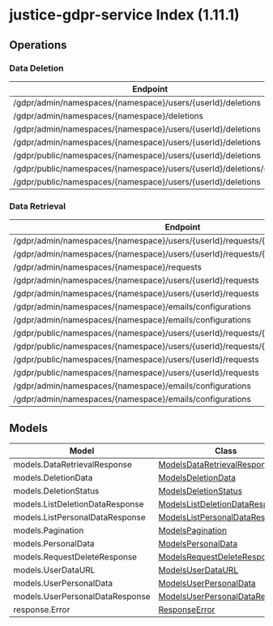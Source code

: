 # justice-gdpr-service Index (1.11.1)


## Operations

### Data Deletion
| Endpoint | Method | ID | Class | Wrapper |
|---|---|---|---|---|
| /gdpr/admin/namespaces/{namespace}/users/{userId}/deletions | DELETE | AdminCancelUserAccountDeletionRequest | [AdminCancelUserAccountDeletionRequest](../accelbyte_py_sdk/api/gdpr/operations/data_deletion/admin_cancel_user_account_deletion_request.py) | [admin_cancel_user_account_deletion_request](../accelbyte_py_sdk/api/gdpr/wrappers/_data_deletion.py) |
| /gdpr/admin/namespaces/{namespace}/deletions | GET | AdminGetListDeletionDataRequest | [AdminGetListDeletionDataRequest](../accelbyte_py_sdk/api/gdpr/operations/data_deletion/admin_get_list_deletion_data_request.py) | [admin_get_list_deletion_data_request](../accelbyte_py_sdk/api/gdpr/wrappers/_data_deletion.py) |
| /gdpr/admin/namespaces/{namespace}/users/{userId}/deletions | GET | AdminGetUserAccountDeletionRequest | [AdminGetUserAccountDeletionRequest](../accelbyte_py_sdk/api/gdpr/operations/data_deletion/admin_get_user_account_deletion_request.py) | [admin_get_user_account_deletion_request](../accelbyte_py_sdk/api/gdpr/wrappers/_data_deletion.py) |
| /gdpr/admin/namespaces/{namespace}/users/{userId}/deletions | POST | AdminSubmitUserAccountDeletionRequest | [AdminSubmitUserAccountDeletionRequest](../accelbyte_py_sdk/api/gdpr/operations/data_deletion/admin_submit_user_account_deletion_request.py) | [admin_submit_user_account_deletion_request](../accelbyte_py_sdk/api/gdpr/wrappers/_data_deletion.py) |
| /gdpr/public/namespaces/{namespace}/users/{userId}/deletions | DELETE | PublicCancelUserAccountDeletionRequest | [PublicCancelUserAccountDeletionRequest](../accelbyte_py_sdk/api/gdpr/operations/data_deletion/public_cancel_user_account_deletion_request.py) | [public_cancel_user_account_deletion_request](../accelbyte_py_sdk/api/gdpr/wrappers/_data_deletion.py) |
| /gdpr/public/namespaces/{namespace}/users/{userId}/deletions/status | GET | PublicGetUserAccountDeletionStatus | [PublicGetUserAccountDeletionStatus](../accelbyte_py_sdk/api/gdpr/operations/data_deletion/public_get_user_account_deletion_status.py) | [public_get_user_account_deletion_status](../accelbyte_py_sdk/api/gdpr/wrappers/_data_deletion.py) |
| /gdpr/public/namespaces/{namespace}/users/{userId}/deletions | POST | PublicSubmitUserAccountDeletionRequest | [PublicSubmitUserAccountDeletionRequest](../accelbyte_py_sdk/api/gdpr/operations/data_deletion/public_submit_user_account_deletion_request.py) | [public_submit_user_account_deletion_request](../accelbyte_py_sdk/api/gdpr/wrappers/_data_deletion.py) |

### Data Retrieval
| Endpoint | Method | ID | Class | Wrapper |
|---|---|---|---|---|
| /gdpr/admin/namespaces/{namespace}/users/{userId}/requests/{requestDate} | DELETE | AdminCancelUserPersonalDataRequest | [AdminCancelUserPersonalDataRequest](../accelbyte_py_sdk/api/gdpr/operations/data_retrieval/admin_cancel_user_personal_data_request.py) | [admin_cancel_user_personal_data_request](../accelbyte_py_sdk/api/gdpr/wrappers/_data_retrieval.py) |
| /gdpr/admin/namespaces/{namespace}/users/{userId}/requests/{requestDate}/generate | POST | AdminGeneratePersonalDataURL | [AdminGeneratePersonalDataURL](../accelbyte_py_sdk/api/gdpr/operations/data_retrieval/admin_generate_personal_data_url.py) | [admin_generate_personal_data_url](../accelbyte_py_sdk/api/gdpr/wrappers/_data_retrieval.py) |
| /gdpr/admin/namespaces/{namespace}/requests | GET | AdminGetListPersonalDataRequest | [AdminGetListPersonalDataRequest](../accelbyte_py_sdk/api/gdpr/operations/data_retrieval/admin_get_list_personal_data_request.py) | [admin_get_list_personal_data_request](../accelbyte_py_sdk/api/gdpr/wrappers/_data_retrieval.py) |
| /gdpr/admin/namespaces/{namespace}/users/{userId}/requests | GET | AdminGetUserPersonalDataRequests | [AdminGetUserPersonalDataRequests](../accelbyte_py_sdk/api/gdpr/operations/data_retrieval/admin_get_user_personal_data_requests.py) | [admin_get_user_personal_data_requests](../accelbyte_py_sdk/api/gdpr/wrappers/_data_retrieval.py) |
| /gdpr/admin/namespaces/{namespace}/users/{userId}/requests | POST | AdminRequestDataRetrieval | [AdminRequestDataRetrieval](../accelbyte_py_sdk/api/gdpr/operations/data_retrieval/admin_request_data_retrieval.py) | [admin_request_data_retrieval](../accelbyte_py_sdk/api/gdpr/wrappers/_data_retrieval.py) |
| /gdpr/admin/namespaces/{namespace}/emails/configurations | DELETE | DeleteAdminEmailConfiguration | [DeleteAdminEmailConfiguration](../accelbyte_py_sdk/api/gdpr/operations/data_retrieval/delete_admin_email_configuration.py) | [delete_admin_email_configuration](../accelbyte_py_sdk/api/gdpr/wrappers/_data_retrieval.py) |
| /gdpr/admin/namespaces/{namespace}/emails/configurations | GET | GetAdminEmailConfiguration | [GetAdminEmailConfiguration](../accelbyte_py_sdk/api/gdpr/operations/data_retrieval/get_admin_email_configuration.py) | [get_admin_email_configuration](../accelbyte_py_sdk/api/gdpr/wrappers/_data_retrieval.py) |
| /gdpr/public/namespaces/{namespace}/users/{userId}/requests/{requestDate} | DELETE | PublicCancelUserPersonalDataRequest | [PublicCancelUserPersonalDataRequest](../accelbyte_py_sdk/api/gdpr/operations/data_retrieval/public_cancel_user_personal_data_request.py) | [public_cancel_user_personal_data_request](../accelbyte_py_sdk/api/gdpr/wrappers/_data_retrieval.py) |
| /gdpr/public/namespaces/{namespace}/users/{userId}/requests/{requestDate}/generate | POST | PublicGeneratePersonalDataURL | [PublicGeneratePersonalDataURL](../accelbyte_py_sdk/api/gdpr/operations/data_retrieval/public_generate_personal_data_url.py) | [public_generate_personal_data_url](../accelbyte_py_sdk/api/gdpr/wrappers/_data_retrieval.py) |
| /gdpr/public/namespaces/{namespace}/users/{userId}/requests | GET | PublicGetUserPersonalDataRequests | [PublicGetUserPersonalDataRequests](../accelbyte_py_sdk/api/gdpr/operations/data_retrieval/public_get_user_personal_data_requests.py) | [public_get_user_personal_data_requests](../accelbyte_py_sdk/api/gdpr/wrappers/_data_retrieval.py) |
| /gdpr/public/namespaces/{namespace}/users/{userId}/requests | POST | PublicRequestDataRetrieval | [PublicRequestDataRetrieval](../accelbyte_py_sdk/api/gdpr/operations/data_retrieval/public_request_data_retrieval.py) | [public_request_data_retrieval](../accelbyte_py_sdk/api/gdpr/wrappers/_data_retrieval.py) |
| /gdpr/admin/namespaces/{namespace}/emails/configurations | POST | SaveAdminEmailConfiguration | [SaveAdminEmailConfiguration](../accelbyte_py_sdk/api/gdpr/operations/data_retrieval/save_admin_email_configuration.py) | [save_admin_email_configuration](../accelbyte_py_sdk/api/gdpr/wrappers/_data_retrieval.py) |
| /gdpr/admin/namespaces/{namespace}/emails/configurations | PUT | UpdateAdminEmailConfiguration | [UpdateAdminEmailConfiguration](../accelbyte_py_sdk/api/gdpr/operations/data_retrieval/update_admin_email_configuration.py) | [update_admin_email_configuration](../accelbyte_py_sdk/api/gdpr/wrappers/_data_retrieval.py) |


## Models
| Model | Class |
|---|---|
| models.DataRetrievalResponse | [ModelsDataRetrievalResponse](../accelbyte_py_sdk/api/gdpr/models/models_data_retrieval_response.py) |
| models.DeletionData | [ModelsDeletionData](../accelbyte_py_sdk/api/gdpr/models/models_deletion_data.py) |
| models.DeletionStatus | [ModelsDeletionStatus](../accelbyte_py_sdk/api/gdpr/models/models_deletion_status.py) |
| models.ListDeletionDataResponse | [ModelsListDeletionDataResponse](../accelbyte_py_sdk/api/gdpr/models/models_list_deletion_data_response.py) |
| models.ListPersonalDataResponse | [ModelsListPersonalDataResponse](../accelbyte_py_sdk/api/gdpr/models/models_list_personal_data_response.py) |
| models.Pagination | [ModelsPagination](../accelbyte_py_sdk/api/gdpr/models/models_pagination.py) |
| models.PersonalData | [ModelsPersonalData](../accelbyte_py_sdk/api/gdpr/models/models_personal_data.py) |
| models.RequestDeleteResponse | [ModelsRequestDeleteResponse](../accelbyte_py_sdk/api/gdpr/models/models_request_delete_response.py) |
| models.UserDataURL | [ModelsUserDataURL](../accelbyte_py_sdk/api/gdpr/models/models_user_data_url.py) |
| models.UserPersonalData | [ModelsUserPersonalData](../accelbyte_py_sdk/api/gdpr/models/models_user_personal_data.py) |
| models.UserPersonalDataResponse | [ModelsUserPersonalDataResponse](../accelbyte_py_sdk/api/gdpr/models/models_user_personal_data_response.py) |
| response.Error | [ResponseError](../accelbyte_py_sdk/api/gdpr/models/response_error.py) |
